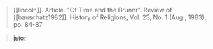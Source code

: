 > [[lincoln]]. Article. "Of Time and the Brunnr". Review of [[bauschatz1982]].
> History of Religions, Vol. 23, No. 1 (Aug., 1983), pp. 84-87


> [jstor](http://www.jstor.org/stable/1062319)